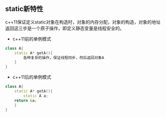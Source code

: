 ## static新特性

c++11保证定义static对象在构造时，对象的内存分配，对象的构造，对象的地址返回这三步是一个原子操作，即定义静态变量是线程安全的。

* c++11前的单例模式

```c++
class A{
	static A* getA(){
		各种复杂的操作，保证线程同步，然后返回对象A
	}
}
```

* c++11后的单例模式

```c++
class A{
	static A* getA(){
		static A a;
    return &a;
	}
}
```

